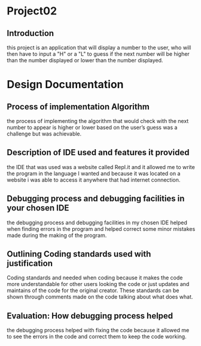 # Project02
## Introduction
this project is an application that will display a number to the user, who will then have to input a "H" or a "L" to guess if the next number will be higher than the number displayed or lower than the number displayed.
# Design Documentation
## Process of implementation Algorithm
the process of implementing the algorithm that would check with the next number to appear is higher or lower based on the user’s guess was a challenge but was achievable.
## Description of IDE used and features it provided
the IDE that was used was a website called Repl.it and it allowed me to write the program in the language I wanted and because it was located on a website i was able to access it anywhere that had internet connection.
## Debugging process and debugging facilities in your chosen IDE
the debugging process and debugging facilities in my chosen IDE helped when finding errors in the program and helped correct some minor mistakes made during the making of the program.
## Outlining Coding standards used with justification
Coding standards and needed when coding because it makes the code more understandable for other users looking the code or just updates and maintains of the code for the original creator. These standards can be shown through comments made on the code talking about what does what.
## Evaluation: How debugging process helped
the debugging process helped with fixing the code because it allowed me to see the errors in the code and correct them to keep the code working.
